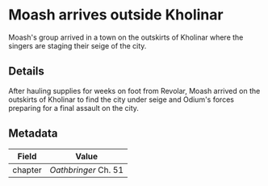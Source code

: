 # Moash arrives outside Kholinar
Moash's group arrived in a town on the outskirts of Kholinar where the singers are staging their seige of the city.

## Details
After hauling supplies for weeks on foot from Revolar, Moash arrived on the outskirts of Kholinar to find the city under seige and Odium's forces preparing for a final assault on the city.

## Metadata
| Field | Value |
| ----- | ----- |
| chapter | *Oathbringer* Ch. 51 |
